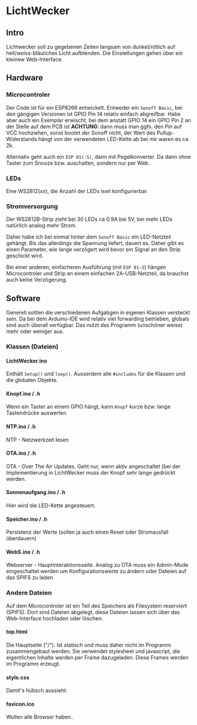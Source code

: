 # LichtWecker #

## Intro ##

Lichtwecker soll zu gegebenen Zeiten langsam von dunkel/rötlich auf hell/weiss-bläuliches Licht aufblenden.
Die Einstellungen gehen über ein kleinew Web-Interface.

## Hardware ##

### Microcontroler ###
Der Code ist für ein ESP8266 entwickelt.
Entweder ein `Sonoff Basic`, bei den gängigen Versionen ist GPIO Pin 14 relativ einfach abgreifbar.
    Habe aber auch ein Exemplar erwischt, bei dem anstatt GPIO 14 ein GPIO Pin 2 an der Stelle auf dem PCB ist
	__ACHTUNG__: dann muss man ggfs. den Pin auf VCC hochziehen, sonst bootet der Sonoff nicht, der Wert des Pullup-Widerstands hängt von der verwendeten LED-Kette ab
    bei mir waren es ca 2k.

Alternativ geht auch ein `ESP 01(-S)`, dann mit Pegelkonverter. Da dann ohne Taster zum Snooze bzw. auschalten, sondern nur per Web.


### LEDs ###
Eine WS2812(xx), die Anzahl der LEDs iswt konfigurierbar.

### Stromversorgung ###
Der WS2812B-Strip zieht bei 30 LEDs ca 0.9A bei 5V, bei mehr LEDs natürlich analog mehr Strom.

Daher habe ich bei einmal hinter dem `Sonoff Basic` ein LED-Netzteil gehängt. Bis das allerdings die Spannung liefert, dauert es. Daher gibt es einen Parameter,
wie lange verzögert wird bevor ein Signal an den Strip geschickt wird.

Bei einer anderen, einfacheren Ausführung (mit `ESP 01-S`) hängen Microcontroler und Strip an einem einfachen 2A-USB-Netzteil, da brauchst auch keine Verzögerung.

## Software ##

Generell sollten die verschiedenen Aufgabgen in eigenen Klassen versteckt sein.
Da bei dem Arduino-IDE wird relativ viel forwarding betrieben, globals sind auch überall verfügbar.
Das nutzt das Programm (unschöner weise) mehr oder weniger aus.

### Klassen (Dateien) ###

#### LichtWecker.ino ####
Enthält `Setup()` und `loop()`.
Ausserdem alle `#includes` für die Klassen und die globalen Objekte.

#### Knopf.ino / .h ####
Wenn ein Taster an einem GPIO hängt, kann `Knopf` kurze bzw. lange Tastendrücke auswerten

#### NTP.ino / .h ####
NTP - Netzwerkzeit lesen

#### OTA.ino / .h ####
OTA - Over The Air Updates. Geht nur, wenn aktiv angeschaltet (bei der Implementierung in LichtWecker muss der Knopf sehr lange gedrückt werden.

#### Sonnenaufgang.ino / .h ####
Hier wird die LED-Kette angesteuert.

#### Speicher.ino / .h ####
Persistenz der Werte (sollen ja auch einen Reset oder Stromausfall überdauern)

#### WebS.ino / .h ####
Webserver - Hauptinteraktionsseite.
Analog zu OTA muss ein Admin-Mode eingeschaltet werden um Konfigurationswerte zu ändern  oder Dateien auf das SPIFS zu laden


### Andere Dateien ###

Auf dem Microcontroler ist ein Teil des Speichers als Filesystem reserviert (SPIFS).
Dort sind Dateien abgelegt, diese Dateien lassen sich über das Web-Interface hochladen oder löschen.

#### top.html ####
Die Hauptseite ("/"). Ist statisch und muss daher nicht im Programm zusammengebaut werden.
Sie verwendet stylesheet und javascript, die eigentlichen Inhalte werden per Frame dazugeladen.
Diese Frames werden im Programm erzeugt.

#### style.css ####
Damit's hübsch aussieht.

#### favicon.ico ####
Wollen alle Browser haben..



